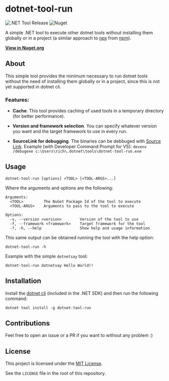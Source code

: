 # dotnet-tool-run

![.NET Tool Release](https://github.com/piraces/dotnet-tool-run/workflows/.NET%20Tool%20Release/badge.svg)
![Nuget](https://img.shields.io/nuget/v/dotnet-tool-run)

A simple .NET tool to execute other dotnet tools without installing them globally or in a project (a similar approach to [npx](https://www.npmjs.com/package/npx) from [npm](https://www.npmjs.com/)).

[**View in Nuget.org**](https://www.nuget.org/packages/dotnet-tool-run/)

## About

This simple tool provides the minimum necessary to run dotnet tools without the need of installing them globally or in a project, since this is not yet supported in dotnet cli.

### Features:
- **Cache**. This tool provides caching of used tools in a temporary directory (for better performance).

- **Version and framework selection**. You can specify whatever version you want and the target framework to use in every run.

- **SourceLink for debugging**. The binaries can be debbuged with [Source Link](https://github.com/dotnet/sourcelink). Example (with Developer Command Prompt for VS): `devenv /debugexe c:\Users\rich\.dotnet\tools\dotnet-tool-run.exe`



## Usage
```
dotnet-tool-run [options] <TOOL> [<TOOL-ARGS>...]
```

Where the arguments and options are the following:
```
Arguments:
  <TOOL>         The NuGet Package Id of the tool to execute
  <TOOL-ARGS>    Arguments to pass to the tool to execute

Options:
  -v, --version <version>        Version of the tool to use
  -f, --framework <framework>    Target framework for the tool
  -?, -h, --help                 Show help and usage information
```

This same output can be obtained running the tool with the help option:
```
dotnet-tool-run -h
```

Example with the simple `dotnetsay` tool:
```
dotnet-tool-run dotnetsay Hello World!!
```

## Installation

Install the [dotnet cli](https://dotnet.microsoft.com/download) (included in the .NET SDK) and then run the following command:

```
dotnet tool install -g dotnet-tool-run
```

## Contributions

Feel free to open an issue or a PR if you want to without any problem :)

## License

This project is licensed under the [MIT License](./LICENSE).

See the `LICENSE` file in the root of this repository.
